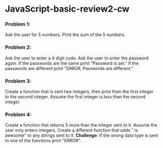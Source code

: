# JavaScript-basic-review2-cw

### Problem 1:
Ask the user for 5 numbers. Print the sum of the 5 numbers.

### Problem 2:
Ask the user to enter a 4 digit code. Ask the user to enter the password again. If the passwords are the same print "Password is set." If the passwords are different print "ERROR, Passwords are different."

### Problem 3:
Create a function that is sent two integers, then print from the first integer to the second integer. Assume the first integer is less than the second integer.

### Problem 4:
Create a function that returns 5 more than the integer sent to it. Assume the user only enters integers. Create a different function that adds " is awesome" to any strings sent to it. <strong>Challenge:</strong> If the wrong data type is sent to one of the functions print "ERROR".
